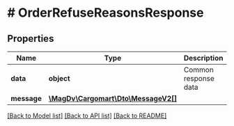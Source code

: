 # # OrderRefuseReasonsResponse

## Properties

Name | Type | Description | Notes
------------ | ------------- | ------------- | -------------
**data** | **object** | Common response data |
**message** | [**\MagDv\Cargomart\Dto\MessageV2[]**](MessageV2.md) |  | [optional]

[[Back to Model list]](../../README.md#models) [[Back to API list]](../../README.md#endpoints) [[Back to README]](../../README.md)
